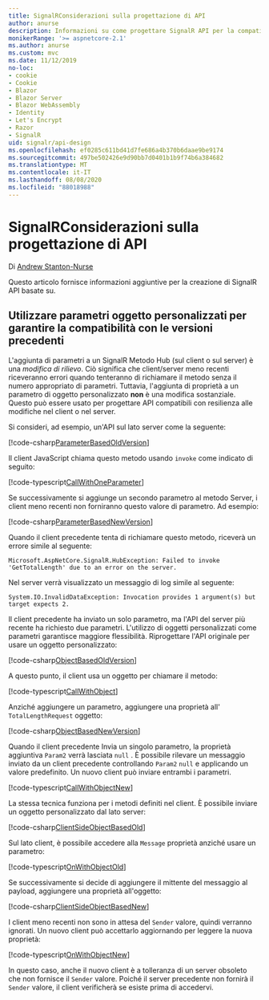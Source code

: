 ```yaml
---
title: SignalRConsiderazioni sulla progettazione di API
author: anurse
description: Informazioni su come progettare SignalR API per la compatibilità tra le versioni dell'app.
monikerRange: '>= aspnetcore-2.1'
ms.author: anurse
ms.custom: mvc
ms.date: 11/12/2019
no-loc:
- cookie
- Cookie
- Blazor
- Blazor Server
- Blazor WebAssembly
- Identity
- Let's Encrypt
- Razor
- SignalR
uid: signalr/api-design
ms.openlocfilehash: ef0285c611bd41d7fe686a4b370b6daae9be9174
ms.sourcegitcommit: 497be502426e9d90bb7d0401b1b9f74b6a384682
ms.translationtype: MT
ms.contentlocale: it-IT
ms.lasthandoff: 08/08/2020
ms.locfileid: "88018988"
---
```

# <a name="no-locsignalr-api-design-considerations"></a>SignalRConsiderazioni sulla progettazione di API

Di [Andrew Stanton-Nurse](https://twitter.com/anurse)

Questo articolo fornisce informazioni aggiuntive per la creazione di SignalR API basate su.

## <a name="use-custom-object-parameters-to-ensure-backwards-compatibility"></a>Utilizzare parametri oggetto personalizzati per garantire la compatibilità con le versioni precedenti

L'aggiunta di parametri a un SignalR Metodo Hub (sul client o sul server) è una *modifica di rilievo*. Ciò significa che client/server meno recenti riceveranno errori quando tenteranno di richiamare il metodo senza il numero appropriato di parametri. Tuttavia, l'aggiunta di proprietà a un parametro di oggetto personalizzato **non** è una modifica sostanziale. Questo può essere usato per progettare API compatibili con resilienza alle modifiche nel client o nel server.

Si consideri, ad esempio, un'API sul lato server come la seguente:

[!code-csharp[ParameterBasedOldVersion](api-design/sample/Samples.cs?name=ParameterBasedOldVersion)]

Il client JavaScript chiama questo metodo usando `invoke` come indicato di seguito:

[!code-typescript[CallWithOneParameter](api-design/sample/Samples.ts?name=CallWithOneParameter)]

Se successivamente si aggiunge un secondo parametro al metodo Server, i client meno recenti non forniranno questo valore di parametro. Ad esempio:

[!code-csharp[ParameterBasedNewVersion](api-design/sample/Samples.cs?name=ParameterBasedNewVersion)]

Quando il client precedente tenta di richiamare questo metodo, riceverà un errore simile al seguente:

```
Microsoft.AspNetCore.SignalR.HubException: Failed to invoke 'GetTotalLength' due to an error on the server.
```

Nel server verrà visualizzato un messaggio di log simile al seguente:

```
System.IO.InvalidDataException: Invocation provides 1 argument(s) but target expects 2.
```

Il client precedente ha inviato un solo parametro, ma l'API del server più recente ha richiesto due parametri. L'utilizzo di oggetti personalizzati come parametri garantisce maggiore flessibilità. Riprogettare l'API originale per usare un oggetto personalizzato:

[!code-csharp[ObjectBasedOldVersion](api-design/sample/Samples.cs?name=ObjectBasedOldVersion)]

A questo punto, il client usa un oggetto per chiamare il metodo:

[!code-typescript[CallWithObject](api-design/sample/Samples.ts?name=CallWithObject)]

Anziché aggiungere un parametro, aggiungere una proprietà all' `TotalLengthRequest` oggetto:

[!code-csharp[ObjectBasedNewVersion](api-design/sample/Samples.cs?name=ObjectBasedNewVersion&highlight=4,9-13)]

Quando il client precedente Invia un singolo parametro, la proprietà aggiuntiva `Param2` verrà lasciata `null` . È possibile rilevare un messaggio inviato da un client precedente controllando `Param2` `null` e applicando un valore predefinito. Un nuovo client può inviare entrambi i parametri.

[!code-typescript[CallWithObjectNew](api-design/sample/Samples.ts?name=CallWithObjectNew)]

La stessa tecnica funziona per i metodi definiti nel client. È possibile inviare un oggetto personalizzato dal lato server:

[!code-csharp[ClientSideObjectBasedOld](api-design/sample/Samples.cs?name=ClientSideObjectBasedOld)]

Sul lato client, è possibile accedere alla `Message` proprietà anziché usare un parametro:

[!code-typescript[OnWithObjectOld](api-design/sample/Samples.ts?name=OnWithObjectOld)]

Se successivamente si decide di aggiungere il mittente del messaggio al payload, aggiungere una proprietà all'oggetto:

[!code-csharp[ClientSideObjectBasedNew](api-design/sample/Samples.cs?name=ClientSideObjectBasedNew&highlight=5)]

I client meno recenti non sono in attesa del `Sender` valore, quindi verranno ignorati. Un nuovo client può accettarlo aggiornando per leggere la nuova proprietà:

[!code-typescript[OnWithObjectNew](api-design/sample/Samples.ts?name=OnWithObjectNew&highlight=2-5)]

In questo caso, anche il nuovo client è a tolleranza di un server obsoleto che non fornisce il `Sender` valore. Poiché il server precedente non fornirà il `Sender` valore, il client verificherà se esiste prima di accedervi.
